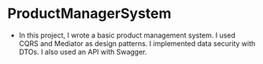 # ProductManagerSystem
* In this project, I wrote a basic product management system. I used CQRS and Mediator as design patterns. I implemented data security with DTOs. I also used an API with Swagger.
